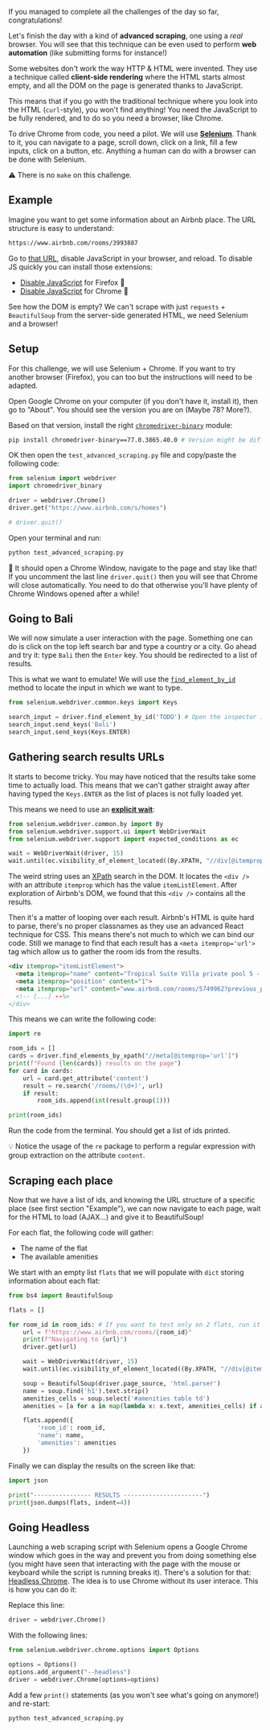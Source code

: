 If you managed to complete all the challenges of the day so far, congratulations!

Let's finish the day with a kind of **advanced scraping**, one using a _real_ browser. You will see that this technique can be even used to perform **web automation** (like submitting forms for instance!)

Some websites don't work the way HTTP & HTML were invented. They use a technique called **client-side rendering** where the HTML starts almost empty, and all the DOM on the page is generated thanks to JavaScript.

This means that if you go with the traditional technique where you look into the HTML (`curl`-style), you won't find anything! You need the JavaScript to be fully rendered, and to do so you need a browser, like Chrome.

To drive Chrome from code, you need a pilot. We will use [**Selenium**](https://www.seleniumhq.org/). Thank to it, you can navigate to a page, scroll down, click on a link, fill a few inputs, click on a button, etc. Anything a human can do with a browser can be done with Selenium.

⚠️ There is no `make` on this challenge.

## Example

Imagine you want to get some information about an Airbnb place. The URL structure is easy to understand:

```bash
https://www.airbnb.com/rooms/3993887
```

Go to [that URL](https://www.airbnb.com/rooms/3993887), disable JavaScript in your browser, and reload. To disable JS quickly you can install those extensions:

- [Disable JavaScript](https://addons.mozilla.org/en-US/firefox/addon/disable-javascript/) for Firefox 🦊
- [Disable JavaScript](https://chrome.google.com/webstore/detail/disable-javascript/jfpdlihdedhlmhlbgooailmfhahieoem) for Chrome 🎈

See how the DOM is empty? We can't scrape with just `requests` + `BeautifulSoup` from the server-side generated HTML, we need Selenium and a browser!

## Setup

For this challenge, we will use Selenium + Chrome. If you want to try another browser (Firefox), you can too but the instructions will need to be adapted.

Open Google Chrome on your computer (if you don't have it, install it), then go to "About". You should see the version you are on (Maybe 78? More?).

Based on that version, install the right [`chromedriver-binary`](https://pypi.org/project/chromedriver-binary/77.0.3865.40.0/#history) module:

```bash
pip install chromedriver-binary==77.0.3865.40.0 # Version might be different!
```

OK then open the `test_advanced_scraping.py` file and copy/paste the following code:

```python
from selenium import webdriver
import chromedriver_binary

driver = webdriver.Chrome()
driver.get("https://www.airbnb.com/s/homes")

# driver.quit()
```

Open your terminal and run:

```bash
python test_advanced_scraping.py
```

🚀 It should open a Chrome Window, navigate to the page and stay like that! If you uncomment the last line `driver.quit()` then you will see that Chrome will close automatically. You need to do that otherwise you'll have plenty of Chrome Windows opened after a while!

## Going to Bali

We will now simulate a user interaction with the page. Something one can do is click on the top left search bar and type a country or a city. Go ahead and try it: type `Bali` then the `Enter` key. You should be redirected to a list of results.

This is what we want to emulate! We will use the [`find_element_by_id`](https://selenium-python.readthedocs.io/locating-elements.html#locating-by-id) method to locate the input in which we want to type.

```python
from selenium.webdriver.common.keys import Keys

search_input = driver.find_element_by_id('TODO') # Open the inspector in Chrome and find the input id!
search_input.send_keys('Bali')
search_input.send_keys(Keys.ENTER)
```

## Gathering search results URLs

It starts to become tricky. You may have noticed that the results take some time to actually load. This means that we can't gather straight away after having typed the `Keys.ENTER` as the list of places is not fully loaded yet.

This means we need to use an [**explicit wait**](https://selenium-python.readthedocs.io/waits.html):

```python
from selenium.webdriver.common.by import By
from selenium.webdriver.support.ui import WebDriverWait
from selenium.webdriver.support import expected_conditions as ec

wait = WebDriverWait(driver, 15)
wait.until(ec.visibility_of_element_located((By.XPATH, "//div[@itemprop='itemListElement']")))
```

The weird string uses an [XPath](https://en.wikipedia.org/wiki/XPath) search in the DOM. It locates the `<div />` with an attribute `itemprop` which has the value `itemListElement`. After exploration of Airbnb's DOM, we found that this `<div />` contains all the results.

Then it's a matter of looping over each result. Airbnb's HTML is quite hard to parse, there's no proper classnames as they use an advanced React technique for CSS. This means there's not much to which we can bind our code. Still we manage to find that each result has a `<meta itemprop='url'>` tag which allow us to gather the room ids from the results.

```html
<div itemprop="itemListElement">
  <meta itemprop="name" content="Tropical Suite Villa private pool 5 - undefined - Canggu">
  <meta itemprop="position" content="1">
  <meta itemprop="url" content="www.airbnb.com/rooms/5749962?previous_page_section_name=1000">
  <!-- [...] --%>
</div>
```

This means we can write the following code:

```python
import re

room_ids = []
cards = driver.find_elements_by_xpath("//meta[@itemprop='url']")
print(f"Found {len(cards)} results on the page")
for card in cards:
    url = card.get_attribute('content')
    result = re.search('/rooms/(\d+)', url)
    if result:
        room_ids.append(int(result.group(1)))

print(room_ids)
```

Run the code from the terminal. You should get a list of ids printed.

💡 Notice the usage of the `re` package to perform a regular expression with group extraction on the attribute `content`.

## Scraping each place

Now that we have a list of ids, and knowing the URL structure of a specific place (see first section "Example"), we can now navigate to each page, wait for the HTML to load (AJAX...) and give it to BeautifulSoup!

For each flat, the following code will gather:

- The name of the flat
- The available amenities

We start with an empty list `flats` that we will populate with `dict` storing information about each flat:


```python
from bs4 import BeautifulSoup

flats = []

for room_id in room_ids: # If you want to test only on 2 flats, run it on `room_ids[:2]`
    url = f"https://www.airbnb.com/rooms/{room_id}"
    print(f"Navigating to {url}")
    driver.get(url)

    wait = WebDriverWait(driver, 15)
    wait.until(ec.visibility_of_element_located((By.XPATH, "//div[@itemprop='name']//h1")))

    soup = BeautifulSoup(driver.page_source, 'html.parser')
    name = soup.find('h1').text.strip()
    amenities_cells = soup.select('#amenities table td')
    amenities = [a for a in map(lambda x: x.text, amenities_cells) if a and 'Unavailable' not in a]

    flats.append({
        'room_id': room_id,
        'name': name,
        'amenities': amenities
    })
```

Finally we can display the results on the screen like that:

```python
import json

print("---------------- RESULTS ----------------------")
print(json.dumps(flats, indent=4))
```

## Going Headless

Launching a web scraping script with Selenium opens a Google Chrome window which goes in the way and prevent you from doing something else (you might have seen that interacting with the page with the mouse or keyboard while the script is running breaks it). There's a solution for that: [Headless Chrome](https://developers.google.com/web/updates/2017/04/headless-chrome). The idea is to use Chrome without its user interace. This is how you can do it:

Replace this line:

```python
driver = webdriver.Chrome()
```

With the following lines:

```python
from selenium.webdriver.chrome.options import Options

options = Options()
options.add_argument("--headless")
driver = webdriver.Chrome(options=options)
```

Add a few `print()` statements (as you won't see what's going on anymore!) and re-start:

```python
python test_advanced_scraping.py
```
